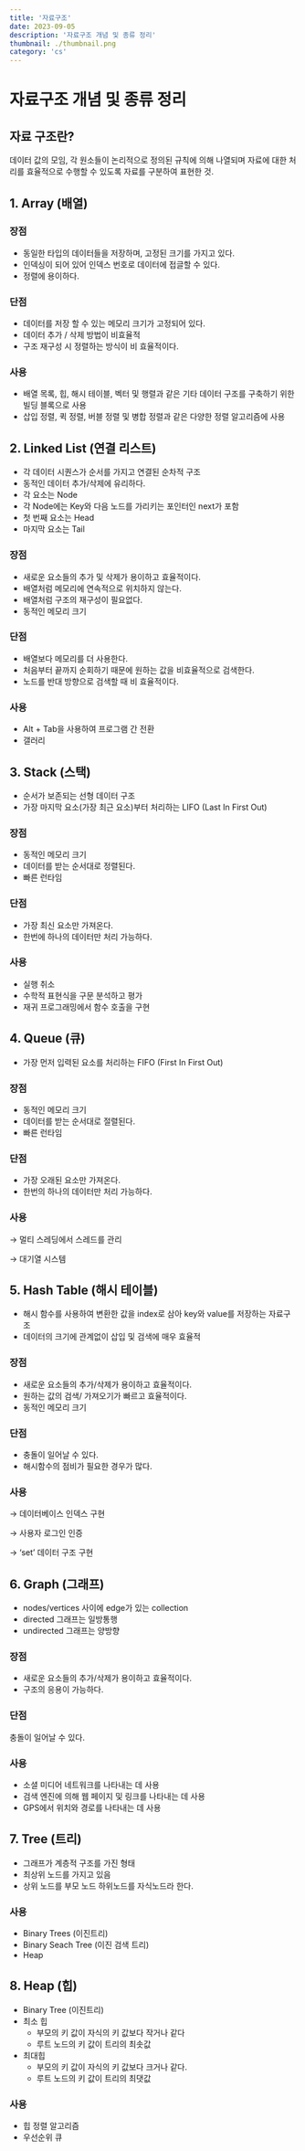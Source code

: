 ```yaml
---
title: '자료구조'
date: 2023-09-05
description: '자료구조 개념 및 종류 정리'
thumbnail: ./thumbnail.png
category: 'cs'
---
```


# 자료구조 개념 및 종류 정리

## 자료 구조란?

데이터 값의 모임, 각 원소들이 논리적으로 정의된 규칙에 의해 나열되며 자료에 대한 처리를 효율적으로 수행할 수 있도록 자료를 구분하여 표현한 것.

## 1. Array (배열)

### 장점

- 동일한 타입의 데이터들을 저장하며, 고정된 크기를 가지고 있다.
- 인덱싱이 되어 있어 인덱스 번호로 데이터에 접글할 수 있다.
- 정렬에 용이하다.

### 단점

- 데이터를 저장 할 수 있는 메모리 크기가 고정되어 있다.
- 데이터 추가 / 삭제 방법이 비효율적
- 구조 재구성 시 정렬하는 방식이 비 효율적이다.

### 사용

- 배열 목록, 힙, 해시 테이블, 벡터 및 행렬과 같은 기타 데이터 구조를 구축하기 위한 빌딩 블록으로 사용
- 삽입 정렬, 퀵 정렬, 버블 정렬 및 병합 정렬과 같은 다양한 정렬 알고리즘에 사용

## 2. Linked List (연결 리스트)

- 각 데이터 시퀀스가 순서를 가지고 연결된 순차적 구조
- 동적인 데이터 추가/삭제에 유리하다.
- 각 요소는 Node
- 각 Node에는 Key와 다음 노드를 가리키는 포인터인 next가 포함
- 첫 번째 요소는 Head
- 마지막 요소는 Tail

### 장점

- 새로운 요소들의 추가 및 삭제가 용이하고 효율적이다.
- 배열처럼 메모리에 연속적으로 위치하지 않는다.
- 배열처럼 구조의 재구성이 필요없다.
- 동적인 메모리 크기

### 단점

- 배열보다 메모리를 더 사용한다.
- 처음부터 끝까지 순회하기 때문에 원하는 값을 비효율적으로 검색한다.
- 노드를 반대 방향으로 검색할 때 비 효율적이다.

### 사용

- Alt + Tab을 사용하여 프로그램 간 전환
- 갤러리

## 3. Stack (스택)

- 순서가 보존되는 선형 데이터 구조
- 가장 마지막 요소(가장 최근 요소)부터 처리하는 LIFO (Last In First Out)

### 장점

- 동적인 메모리 크기
- 데이터를 받는 순서대로 정렬된다.
- 빠른 런타임

### 단점

- 가장 최신 요소만 가져온다.
- 한번에 하나의 데이터만 처리 가능하다.

### 사용

- 실행 취소
- 수학적 표현식을 구문 분석하고 평가
- 재귀 프로그래밍에서 함수 호출을 구현

## 4. Queue (큐)

- 가장 먼저 입력된 요소를 처리하는 FIFO (First In First Out)

### 장점

- 동적인 메모리 크기
- 데이터를 받는 순서대로 절렬된다.
- 빠른 런타임

### 단점

- 가장 오래된 요소만 가져온다.
- 한번의 하나의 데이터만 처리 가능하다.

### 사용

→ 멀티 스레딩에서 스레드를 관리

→ 대기열 시스템

## 5. Hash Table (해시 테이블)

- 해시 함수를 사용하여 변환한 값을 index로 삼아 key와 value를 저장하는 자료구조
- 데이터의 크기에 관계없이 삽입 및 검색에 매우 효율적

### 장점

- 새로운 요소들의 추가/삭제가 용이하고 효율적이다.
- 원하는 값의 검색/ 가져오기가 빠르고 효율적이다.
- 동적인 메모리 크기

### 단점

- 충돌이 일어날 수 있다.
- 해시함수의 점비가 필요한 경우가 많다.

### 사용

→ 데이터베이스 인덱스 구현

→ 사용자 로그인 인증

→ ‘set’ 데이터 구조 구현

## 6. Graph (그래프)

- nodes/vertices 사이에 edge가 있는 collection
- directed 그래프는 일방통행
- undirected 그래프는 양방향

### 장점

- 새로운 요소들의 추가/삭제가 용이하고 효율적이다.
- 구조의 응용이 가능하다.

### 단점

충돌이 일어날 수 있다.

### 사용

- 소셜 미디어 네트워크를 나타내는 데 사용
- 검색 엔진에 의해 웹 페이지 및 링크를 나타내는 데 사용
- GPS에서 위치와 경로를 나타내는 데 사용

## 7. Tree (트리)

- 그래프가 계층적 구조를 가진 형태
- 최상위 노드를 가지고 있음
- 상위 노드를 부모 노드 하위노드를 자식노드라 한다.

### 사용

- Binary Trees (이진트리)
- Binary Seach Tree (이진 검색 트리)
- Heap

## 8. Heap (힙)

- Binary Tree (이진트리)
- 최소 힙
  - 부모의 키 값이 자식의 키 값보다 작거나 같다
  - 루트 노드의 키 값이 트리의 최솟값
- 최대힙
  - 부모의 키 값이 자식의 키 값보다 크거나 같다.
  - 루트 노드의 키 값이 트리의 최댓값

### 사용

- 힙 정렬 알고리즘
- 우선순위 큐
